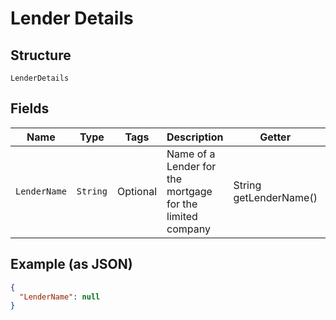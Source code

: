 
# Lender Details

## Structure

`LenderDetails`

## Fields

| Name | Type | Tags | Description | Getter | Setter |
|  --- | --- | --- | --- | --- | --- |
| `LenderName` | `String` | Optional | Name of a Lender for the mortgage for the limited company | String getLenderName() | setLenderName(String lenderName) |

## Example (as JSON)

```json
{
  "LenderName": null
}
```

